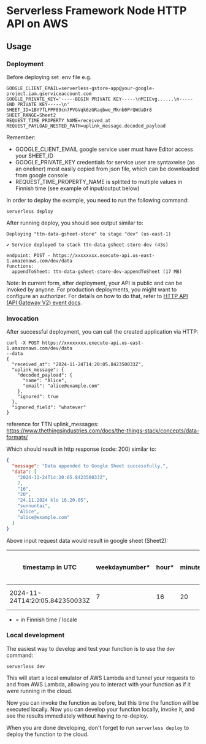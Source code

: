 <!--
title: 'AWS Simple HTTP Endpoint storing data request to google sheet and splitting a UTC timestamp environment variable property to multiple time and date properties in Finnish NodeJS'
description: 'HTTP API with Node.js running on AWS Lambda and API Gateway using the Serverless Framework. Storing data google sheet'
layout: Doc
framework: v4
platform: AWS
language: nodeJS
authorLink: 'https://github.com/santeriv'
authorName: 'santeriv'
authorAvatar: 'https://avatars.githubusercontent.com/u/170341?v=4'
-->

# Serverless Framework Node HTTP API on AWS

## Usage

### Deployment

Before deploying set .env file e.g.
```
GOOGLE_CLIENT_EMAIL=serverless-gstore-app@your-google-project.iam.gserviceaccount.com
GOOGLE_PRIVATE_KEY='-----BEGIN PRIVATE KEY-----\nMIIEvg......\n-----END PRIVATE KEY-----\n'
SHEET_ID=1BY7fLPPF89cn7PVGVqk6zGRaqbwe_Mknb0PrQWdaDr8
SHEET_RANGE=Sheet2
REQUEST_TIME_PROPERTY_NAME=received_at
REQUEST_PAYLOAD_NESTED_PATH=uplink_message.decoded_payload
```
Remember:
* GOOGLE_CLIENT_EMAIL google service user must have Editor access your SHEET_ID
* GOOGLE_PRIVATE_KEY credentials for service user are syntaxwise (as an oneliner) most easily copied from json file, which can be downloaded from google console
* REQUEST_TIME_PROPERTY_NAME is splitted to multiple values in Finnish time (see example of input/output below)

In order to deploy the example, you need to run the following command:

```
serverless deploy
```

After running deploy, you should see output similar to:

```
Deploying "ttn-data-gsheet-store" to stage "dev" (us-east-1)

✔ Service deployed to stack ttn-data-gsheet-store-dev (43s)

endpoint: POST - https://xxxxxxxx.execute-api.us-east-1.amazonaws.com/dev/data
functions:
  appendToSheet: ttn-data-gsheet-store-dev-appendToSheet (17 MB)
```

_Note_: In current form, after deployment, your API is public and can be invoked by anyone. For production deployments, you might want to configure an authorizer. For details on how to do that, refer to [HTTP API (API Gateway V2) event docs](https://www.serverless.com/framework/docs/providers/aws/events/http-api).

### Invocation

After successful deployment, you can call the created application via HTTP:

```
curl -X POST https://xxxxxxxx.execute-api.us-east-1.amazonaws.com/dev/data
--data 
{
  "received_at": "2024-11-24T14:20:05.842350033Z",
  "uplink_message": {
    "decoded_payload": {
      "name": "Alice",
      "email": "alice@example.com"
    },
    "ignored": true
  },
  "ignored_field": "whatever"
}

```
reference for TTN uplink_messages: https://www.thethingsindustries.com/docs/the-things-stack/concepts/data-formats/ 

Which should result in http response (code: 200) similar to:

```json
{
  "message": "Data appended to Google Sheet successfully.",
  "data": [
    "2024-11-24T14:20:05.842350033Z",
    7,
    "16",
    "20",
    "24.11.2024 klo 16.20.05",
    "sunnuntai",
    "Alice",
    "alice@example.com"
  ]
}
```

Above input request data would result in google sheet (Sheet2):

|timestamp in UTC|weekdaynumber*|hour*|minute*|dateformat*|weekdayname*|rest-of-data-1|rest-of-data-n|
|---|---|---|---|---|--|--|--|
| 2024-11-24T14:20:05.842350033Z  |  7 | 16  | 20  | 24.11.2024 klo 16.20.05 | sunnuntai |Alice |alice@example.com  |

* = in Finnish time / locale

### Local development

The easiest way to develop and test your function is to use the `dev` command:

```
serverless dev
```

This will start a local emulator of AWS Lambda and tunnel your requests to and from AWS Lambda, allowing you to interact with your function as if it were running in the cloud.

Now you can invoke the function as before, but this time the function will be executed locally. Now you can develop your function locally, invoke it, and see the results immediately without having to re-deploy.

When you are done developing, don't forget to run `serverless deploy` to deploy the function to the cloud.
